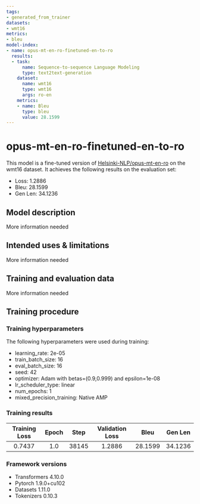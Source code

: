 ```yaml
---
tags:
- generated_from_trainer
datasets:
- wmt16
metrics:
- bleu
model-index:
- name: opus-mt-en-ro-finetuned-en-to-ro
  results:
  - task:
      name: Sequence-to-sequence Language Modeling
      type: text2text-generation
    dataset:
      name: wmt16
      type: wmt16
      args: ro-en
    metrics:
    - name: Bleu
      type: bleu
      value: 28.1599
---
```


<!-- This model card has been generated automatically according to the information the Trainer had access to. You
should probably proofread and complete it, then remove this comment. -->

# opus-mt-en-ro-finetuned-en-to-ro

This model is a fine-tuned version of [Helsinki-NLP/opus-mt-en-ro](https://huggingface.co/Helsinki-NLP/opus-mt-en-ro) on the wmt16 dataset.
It achieves the following results on the evaluation set:
- Loss: 1.2886
- Bleu: 28.1599
- Gen Len: 34.1236

## Model description

More information needed

## Intended uses & limitations

More information needed

## Training and evaluation data

More information needed

## Training procedure

### Training hyperparameters

The following hyperparameters were used during training:
- learning_rate: 2e-05
- train_batch_size: 16
- eval_batch_size: 16
- seed: 42
- optimizer: Adam with betas=(0.9,0.999) and epsilon=1e-08
- lr_scheduler_type: linear
- num_epochs: 1
- mixed_precision_training: Native AMP

### Training results

| Training Loss | Epoch | Step  | Validation Loss | Bleu    | Gen Len |
|:-------------:|:-----:|:-----:|:---------------:|:-------:|:-------:|
| 0.7437        | 1.0   | 38145 | 1.2886          | 28.1599 | 34.1236 |


### Framework versions

- Transformers 4.10.0
- Pytorch 1.9.0+cu102
- Datasets 1.11.0
- Tokenizers 0.10.3
